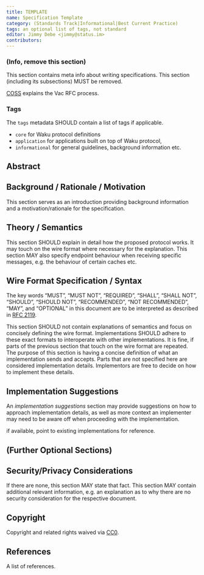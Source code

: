 ```yaml
---
title: TEMPLATE
name: Specification Template
category: (Standards Track|Informational|Best Current Practice)
tags: an optional list of tags, not standard
editor: Jimmy Debe <jimmy@status.im>
contributors:
---
```


### (Info, remove this section)

This section contains meta info about writing specifications.
This section (including its subsections) MUST be removed.

[COSS](https://rfc.vac.dev/spec/1/) explains the Vac RFC process.

### Tags

The `tags` metadata SHOULD contain a list of tags if applicable.

* `core` for Waku protocol definitions
* `application` for applications built on top of Waku protocol,
* `informational` for general guidelines, background information etc. 

## Abstract


## Background / Rationale / Motivation

This section serves as an introduction providing background information and a motivation/rationale for the specification.

## Theory / Semantics

This section SHOULD explain in detail how the proposed protocol works.
It may touch on the wire format where necessary for the explanation.
This section MAY also specify endpoint behaviour when receiving specific messages, e.g. the behaviour of certain caches etc.

## Wire Format Specification / Syntax
The key words “MUST”, “MUST NOT”, “REQUIRED”, “SHALL”, “SHALL NOT”, “SHOULD”, “SHOULD NOT”, “RECOMMENDED”, 
“NOT RECOMMENDED”, “MAY”, and “OPTIONAL” in this document are to be interpreted as described in [RFC 2119](https://www.ietf.org/rfc/rfc2119.txt).

This section SHOULD not contain explanations of semantics and focus on concisely defining the wire format.
Implementations SHOULD adhere to these exact formats to interoperate with other implementations.
It is fine, if parts of the previous section that touch on the wire format are repeated.
The purpose of this section is having a concise definition of what an implementation sends and accepts.
Parts that are not specified here are considered implementation details. 
Implementors are free to decide on how to implement these details.


## Implementation Suggestions
An *implementation suggestions* section may provide suggestions on how to approach implementation details,
as well as more context an implementer may need to be aware off when proceeding with the implementation.

if available, point to existing implementations for reference.


## (Further Optional Sections)


## Security/Privacy Considerations

If there are none, this section MAY state that fact.
This section MAY contain additional relevant information, e.g. an explanation as to why there are no security consideration for the respective document.

## Copyright

Copyright and related rights waived via [CC0](https://creativecommons.org/publicdomain/zero/1.0/).

## References

A list of references.
